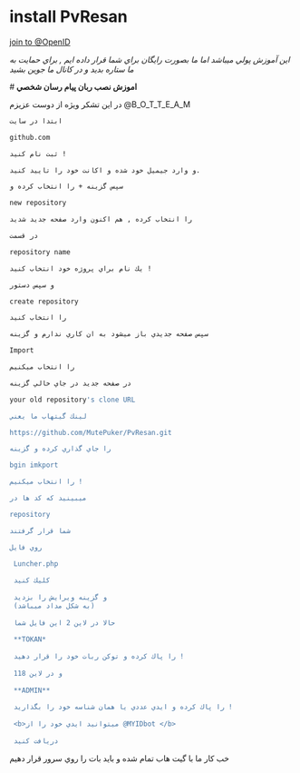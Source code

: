# install PvResan


[join to @OpenID](https://telegram.me/openID) 

<i>اين آموزش پولي ميباشد اما ما بصورت رايگان براي شما قرار داده ايم , براي حمايت به ما ستاره بديد و در كانال ما جوين بشيد</i>

#<b> اموزش نصب ربان پيام رسان شخصي </b>

در اين تشكر ويژه از دوست عزيزم @B_O_T_T_E_A_M
```sh
ابتدا در سايت 

github.com

ثبت نام كنيد !

و وارد جيميل خود شده و اكانت خود را تاييد كنيد.

سپس گزينه + را انتخاب كرده و 

new repository 

را انتخاب كرده , هم اكنون وارد صفحه جديد شديد

در قسمت 

repository name

يك نام براي پروژه خود انتخاب كنيد !

و سپس دستور

create repository

را انتخاب كنيد

سپس صفحه جديدي باز ميشود به ان كاري ندارم و گزينه

Import

را انتخاب ميكنيم

در صفحه جديد در جاي خالي گزينه 

your old repository's clone URL

لينك گيتهاب ما يعني 

https://github.com/MutePuker/PvResan.git

را جاي گذاري كرده و گزينه

bgin imkport 

را انتخاب ميكنيم !

ميبينيد كه كد ها در

repository 

شما قرار گرفتند 

روي فايل 

 Luncher.php
 
 كليك كنيد 
 
 و گزينه ويرايش را بزديد 
 (به شكل مداد ميباشد)
 
 حالا در لاين 2 اين فايل شما 
 
 **TOKAN*
 
 را پاك كرده و توكن ربات خود را قرار دهيد !
 
 و در لاين 118 
 
 **ADMIN** 
 
 را پاك كرده و ايدي عددي يا همان شناسه خود را بگذاريد !
 
 <b>ميتوانيد ايدي خود را از @MYIDbot </b>
 
 دريافت كنيد 
 ```
 خب كار ما با گيت هاب تمام شده و بايد بات را روي سرور قرار دهيم
